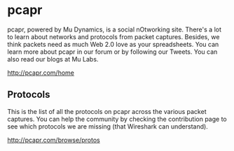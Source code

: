 # pcapr
pcapr, powered by   Mu Dynamics, is a social nOtworking site. There's a lot to learn about networks and protocols from packet captures. Besides, we think packets need as much Web 2.0 love as your spreadsheets. You can learn more about pcapr in our forum or by following our Tweets. You can also read our blogs at Mu Labs.

http://pcapr.com/home

## Protocols
This is the list of all the protocols on pcapr across the various packet captures. You can help the community by checking the contribution page to see which protocols we are missing (that Wireshark can understand).

http://pcapr.com/browse/protos
